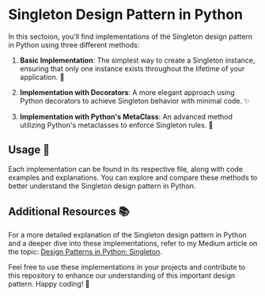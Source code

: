 # Singleton Design Pattern in Python

In this sectoion, you'll find implementations of the Singleton design pattern in Python using three different methods:

1. **Basic Implementation**: The simplest way to create a Singleton instance, ensuring that only one instance exists throughout the lifetime of your application. 🚀

2. **Implementation with Decorators**: A more elegant approach using Python decorators to achieve Singleton behavior with minimal code. ✨

3. **Implementation with Python's MetaClass**: An advanced method utilizing Python's metaclasses to enforce Singleton rules. 🔮

## Usage 🧰

Each implementation can be found in its respective file, along with code examples and explanations. You can explore and compare these methods to better understand the Singleton design pattern in Python.

## Additional Resources 📚

For a more detailed explanation of the Singleton design pattern in Python and a deeper dive into these implementations, refer to my Medium article on the topic: <a href="https://medium.com/@amirm.lavasani/design-patterns-in-python-singleton-5095a4c14f" target="_blank">Design Patterns in Python: Singleton</a>.

Feel free to use these implementations in your projects and contribute to this repository to enhance our understanding of this important design pattern. Happy coding! 🚀
